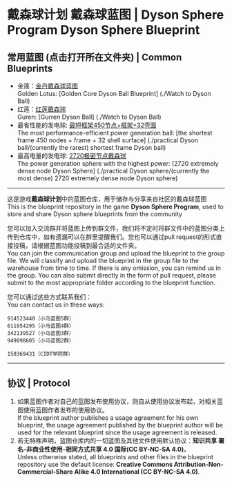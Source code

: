 # 戴森球计划 戴森球蓝图 | Dyson Sphere Program Dyson Sphere Blueprint

## 常用蓝图 (点击打开所在文件夹) | Common Blueprints

* 金莲：[金丹戴森球蓝图](./观赏向戴森球) <br> Golden Lotus: [Golden Core Dyson Ball Blueprint] (./Watch to Dyson Ball)
* 红莲：[红莲戴森球](./观赏向戴森球) <br> Guren: [Gurren Dyson Ball] (./Watch to Dyson Ball)
* 最省性能的发电球: [最短框架450节点+框架+32壳面](./实用向戴森球/(目前最稀)最短框架戴森球) <br> The most performance-efficient power generation ball: [the shortest frame 450 nodes + frame + 32 shell surface] (./practical Dyson ball/(currently the rarest) shortest frame Dyson ball)
* 最高电量的发电球: [2720极密节点戴森球](./实用向戴森球/(目前最密)2720极密节点戴森球) <br> The power generation sphere with the highest power: [2720 extremely dense node Dyson Sphere] (./practical Dyson sphere/(currently the most dense) 2720 extremely dense node Dyson sphere)

---

这是游戏**戴森球计划**中的蓝图仓库，用于储存与分享来自社区的戴森球蓝图  <br> This is the blueprint repository in the game **Dyson Sphere Program**, used to store and share Dyson sphere blueprints from the community

您可以加入交流群并将蓝图上传到群文件，我们将不定时将群文件中的蓝图分类上传到仓库中，如有遗漏可以在群里提醒我们。您也可以通过pull request的形式直接投稿，请根据蓝图功能投稿到最合适的文件夹。<br> You can join the communication group and upload the blueprint to the group file. We will classify and upload the blueprint in the group file to the warehouse from time to time. If there is any omission, you can remind us in the group. You can also submit directly in the form of pull request, please submit to the most appropriate folder according to the blueprint function.

您可以通过这些方式联系我们：<br> You can contact us in these ways:

```text
914523440（小马蓝图5群）
611954295（小马蓝图4群）
342139527（小马蓝图3群）
949098605（小马蓝图2群）

150369431（CIDT学院群）
```

---

## 协议 | Protocol

1. 如果蓝图作者对自己的蓝图发布使用协议，则自从使用协议发布起，对相关蓝图使用蓝图作者发布的使用协议。<br> If the blueprint author publishes a usage agreement for his own blueprint, the usage agreement published by the blueprint author will be used for the relevant blueprint since the usage agreement is released.
2. 若无特殊声明，蓝图仓库内的一切蓝图及其他文件使用默认协议：**知识共享 署名-非商业性使用-相同方式共享 4.0 国际(CC BY-NC-SA 4.0)**。<br> Unless otherwise stated, all blueprints and other files in the blueprint repository use the default license: **Creative Commons Attribution-Non-Commercial-Share Alike 4.0 International (CC BY-NC-SA 4.0)**.
